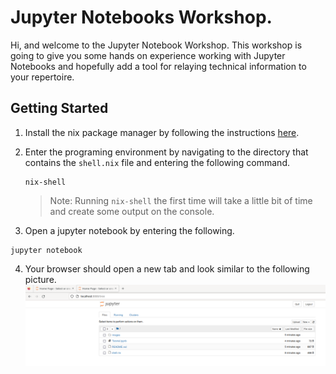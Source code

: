 # Jupyter Notebooks Workshop.
Hi, and welcome to the Jupyter Notebook Workshop. This workshop is going to give
you some hands on experience working with Jupyter Notebooks and hopefully add a
tool for relaying technical information to your repertoire.

## Getting Started
1. Install the nix package manager by following the instructions [here](https://nixos.org/download.html).

2. Enter the programing environment by navigating to the directory that contains
   the `shell.nix` file and entering the following command.
   ```
   nix-shell
   ```
   > Note: Running `nix-shell` the first time will take a little bit of time and
   > create some output on the console.
3. Open a jupyter notebook by entering the following.
```
jupyter notebook
```
4. Your browser should open a new tab and look similar to the following picture.
![jupyter notebook entry](./images/jupyter-notebook-entry.png)
